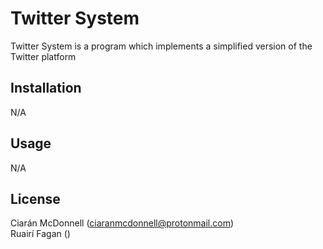 # Twitter System

Twitter System is a program which implements a simplified version of the Twitter platform

## Installation

N/A


## Usage

N/A

## License
Ciarán McDonnell (ciaranmcdonnell@protonmail.com) <br />
Ruairí Fagan ()
